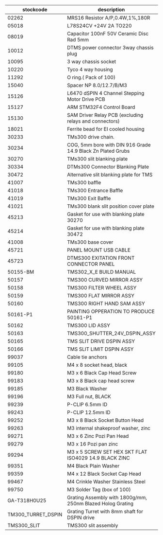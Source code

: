|stockcode|description|quantity|location|
|---------|-----------|--------|--------|
|02262|MRS16 Resistor A/P,0.4W,1%,180R|1.00||
|05018|L78S24CV +24V 2A TO220|1.00||
|08019|Capacitor 100nF 50V Ceramic Disc Rad 5mm|3.00||
|10012|DTMS power connector 3way chassis plug|1.00||
|10095|3 way chassis socket|1.00||
|10220|Tyco 4 way housing|1.00||
|11292|O ring.( Pack of 100)|3.00||
|15040|Spacer NP 8.0/12.7/B/M3|10.00||
|15126|L6470 dSPIN 4 Channel Stepping Motor Drive PCB|1.00||
|15127|ARM STM32F4 Control Board|1.00||
|15130|SAM Driver Relay PCB (excluding relays and connectors)|1.00||
|18021|Ferrite bead for EI cooled housing|1.00||
|30233|TMs300 drive chain.|1.00||
|30234|COG, 5mm bore with DIN 916 Grade 14.9 Black Zn Plated Grubs|5.00||
|30270|TMs300 slit blanking plate|2.00||
|30334|DTMs300 Connector Blanking Plate|1.00||
|30472|Alternative slit blanking plate for TMS|1.00||
|41007|TMs300 baffle|1.00||
|41018|TMs300 Entrance Baffle|1.00||
|41019|TMs300 Exit Baffle|1.00||
|41021|TMs300 blank slit position cover plate|1.00||
|45213|Gasket for use with blanking plate 30270|1.00||
|45214|Gasket for use with blanking plate 30472|1.00||
|41008|TMs300 base cover|1.00||
|45721|PANEL MOUNT USB CABLE|1.00||
|45723|DTMS300 EXITATION FRONT CONNECTOR PANEL|1.00||
|50155-BM|TMS302_X_E BUILD MANUAL|0.00||
|50157|TMS300 CURVED MIRROR ASSY|2.00||
|50158|TMS300 FILTER WHEEL ASSY|1.00||
|50159|TMS300 FLAT MIRROR ASSY|1.00||
|50160|TMS300 RIGHT HAND SAM ASSY|1.00||
|50161-P1|PAINTING OPPERATION TO PRODUCE 50161-P1|1.00||
|50162|TMS300 LID ASSY|1.00||
|50163|TMS300_SHUTTER_24V_DSPIN_ASSY|1.00||
|50165|TMS SLIT DRIVE DSPIN ASSY|1.00||
|50166|TMS SLIT LIMIT DSPIN ASSY|1.00||
|99037|Cable tie anchors|0.00||
|99105|M4 x 8 socket head, black|0.00||
|99180|M3 x 6 Black Cap Head Screw|0.00||
|99183|M3 x 8 Black cap head screw|0.00||
|99185|M3 Black Washer|0.00||
|99196|M3 Full nut, BLACK|0.00||
|99239|P-CLIP 6.5mm ID|0.00||
|99243|P-CLIP 12.5mm ID|0.00||
|99252|M3 x 8 Black Socket Button Head|0.00||
|99263|M3 internal shakeproof washer, zinc|0.00||
|99271|M3 x 6 Zinc Pozi Pan Head|0.00||
|99279|M3 x 16 Pozi pan zinc|0.00||
|99294|M3 x 5 SCREW SET HEX SKT FLAT ISO4029 14.9 BLACK ZINC|0.00||
|99351|M4 Black Plain Washer|0.00||
|99359|M4 x 12 Black Socket Cap Head|0.00||
|99467|M4 Crinkle Washer Stainless Steel|0.00||
|99750|M3 Solder Tag (box of 100)|0.00||
|GA-T318H0U25|Grating Assembly with 1800g/mm, 250nm Blazed Holog Grating|1.00||
|TM300_TURRET_DSPIN|Grating Turret with 8mm shaft for DSPIN drive|1.00||
|TMS300_SLIT|TMS300 slit assembly|3.00||
